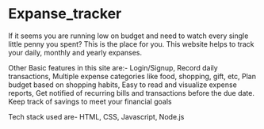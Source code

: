# Expanse_tracker

If it seems you are running low on budget and need to watch every single little penny you spent?
This is the place for you.
This website helps to track your daily, monthly and yearly expanses.

Other Basic features in this site are:-
Login/Signup,
Record daily transactions,
Multiple expense categories like food, shopping, gift, etc,
Plan budget based on shopping habits,
Easy to read and visualize expense reports,
Get notified of recurring bills and transactions before the due date.
Keep track of savings to meet your financial goals

Tech stack used are- HTML, CSS, Javascript, Node.js
